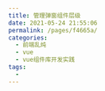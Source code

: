 ```yaml
---
title: 管理弹窗组件层级
date: 2021-05-24 21:55:06
permalink: /pages/f4665a/
categories:
  - 前端乱炖
  - vue
  - vue组件库开发实践
tags:
  - 
---
```

